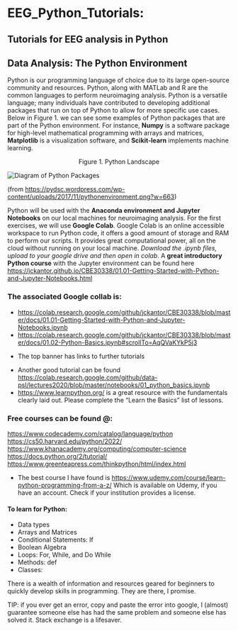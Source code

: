 # EEG_Python_Tutorials: 
## Tutorials for EEG analysis in Python
## Data Analysis: The Python Environment  

Python is our programming language of choice due to its large open-source community and resources. Python, along with MATLab and R are the common languages to perform neuroimaging analysis. Python is a versatile language; many individuals have contributed to developing additional packages that run on top of Python to allow for more specific use cases. Below in Figure 1. we can see some examples of Python packages that are part of the Python environment. For instance, **Numpy** is a software package for high-level mathematical programming with arrays and matrices, **Matplotlib** is a visualization software, and **Scikit-learn** implements machine learning.  

<p align="center">
Figure 1. Python Landscape  
</p>

![Diagram of Python Packages](https://pydsc.wordpress.com/wp-content/uploads/2017/11/pythonenvironment.png?w=663)

(from https://pydsc.wordpress.com/wp-content/uploads/2017/11/pythonenvironment.png?w=663)

Python will be used with the **Anaconda environment and Jupyter Notebooks** on our local machines for neuroimaging analysis. For the first exercises, we will use **Google Colab**. Google Colab is an online accessible workspace to run Python code, it offers a good amount of storage and RAM to perform our scripts. It provides great computational power, all on the cloud without running on your local machine. *Download the .ipynb files, upload to your google drive and then open in colab*.  A **great introductory Python course** with the Jupyter environment can be found here https://jckantor.github.io/CBE30338/01.01-Getting-Started-with-Python-and-Jupyter-Notebooks.html   

### The associated Google collab is: 
- https://colab.research.google.com/github/jckantor/CBE30338/blob/master/docs/01.01-Getting-Started-with-Python-and-Jupyter-Notebooks.ipynb 
- https://colab.research.google.com/github/jckantor/CBE30338/blob/master/docs/01.02-Python-Basics.ipynb#scrollTo=AqQVaKYkP5j3  
* The top banner has links to further tutorials 
- Another good tutorial can be found https://colab.research.google.com/github/data-psl/lectures2020/blob/master/notebooks/01_python_basics.ipynb  
- https://www.learnpython.org/ is a great resource with the fundamentals clearly laid out. Please complete the “Learn the Basics” list of lessons.  

### Free courses can be found @: 
https://www.codecademy.com/catalog/language/python  
https://cs50.harvard.edu/python/2022/  
https://www.khanacademy.org/computing/computer-science  
https://docs.python.org/2/tutorial/ 
https://www.greenteapress.com/thinkpython/html/index.html 

- The best course I have found is https://www.udemy.com/course/learn-python-programming-from-a-z/  Which is available on Udemy, if you have an account. Check if your institution provides a license.

#### To learn for Python: 
- Data types  
- Arrays and Matrices 
- Conditional Statements: If 
- Boolean Algebra  
- Loops: For, While, and Do While 
- Methods: def 
- Classes:

There is a wealth of information and resources geared for beginners to quickly develop skills in programming. They are there, I promise.  

TIP: if you ever get an error, copy and paste the error into google, I (almost) guarantee someone else has had the same problem and someone else has solved it. Stack exchange is a lifesaver.  



